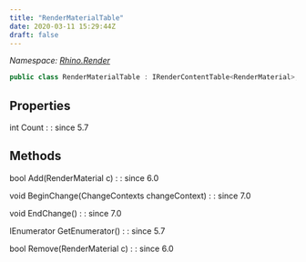 ```yaml
---
title: "RenderMaterialTable"
date: 2020-03-11 15:29:44Z
draft: false
---
```


*Namespace: [Rhino.Render](../)*

```cs
public class RenderMaterialTable : IRenderContentTable<RenderMaterial>, IEnumerable<RenderMaterial>, Collections.IRhinoTable<RenderMaterial>
```
## Properties

int Count
: 
: since 5.7
## Methods

bool Add(RenderMaterial c)
: 
: since 6.0

void BeginChange(ChangeContexts changeContext)
: 
: since 7.0

void EndChange()
: 
: since 7.0

IEnumerator<RenderMaterial> GetEnumerator()
: 
: since 5.7

bool Remove(RenderMaterial c)
: 
: since 6.0
